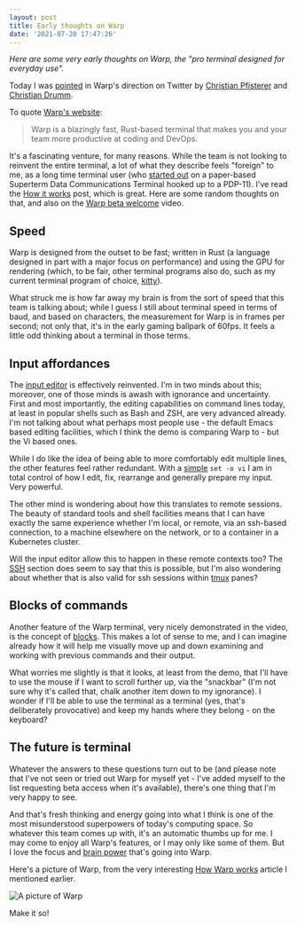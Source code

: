 ```yaml
---
layout: post
title: Early thoughts on Warp
date: '2021-07-20 17:47:26'
---
```


_Here are some very early thoughts on Warp, the "pro terminal designed for everyday use"._

Today I was [pointed](https://twitter.com/Fidschenheimer/status/1417416096131518469) in Warp's direction on Twitter by [Christian Pfisterer](https://twitter.com/Fidschenheimer) and [Christian Drumm](https://twitter.com/ceedee666).

To quote [Warp's website](https://www.warp.dev/):

> Warp is a blazingly fast, Rust-based terminal that makes you and your team more productive at coding and DevOps.

It's a fascinating venture, for many reasons. While the team is not looking to reinvent the entire terminal, a lot of what they describe feels "foreign" to me, as a long time terminal user (who [started out](https://qmacro.org/2020/11/03/computer-unit-1979/) on a paper-based Superterm Data Communications Terminal hooked up to a PDP-11). I've read the [How it works](https://blog.warp.dev/how-warp-works/) post, which is great. Here are some random thoughts on that, and also on the [Warp beta welcome](https://youtu.be/X0LzWAVlOC0) video.

## Speed

Warp is designed from the outset to be fast; written in Rust (a language designed in part with a major focus on performance) and using the GPU for rendering (which, to be fair, other terminal programs also do, such as my current terminal program of choice, [kitty](https://sw.kovidgoyal.net/kitty/)).

What struck me is how far away my brain is from the sort of speed that this team is talking about; while I guess I still about terminal speed in terms of baud, and based on characters, the measurement for Warp is in frames per second; not only that, it's in the early gaming ballpark of 60fps. It feels a little odd thinking about a terminal in those terms.

## Input affordances

The [input editor](https://docs.warp.dev/features/the-input-editor) is effectively reinvented. I'm in two minds about this; moreover, one of those minds is awash with ignorance and uncertainty. First and most importantly, the editing capabilities on command lines today, at least in popular shells such as Bash and ZSH, are very advanced already. I'm not talking about what perhaps most people use - the default Emacs based editing facilities, which I think the demo is comparing Warp to - but the Vi based ones.

While I do like the idea of being able to more comfortably edit multiple lines, the other features feel rather redundant. With a [simple](https://github.com/qmacro/dotfiles/blob/master/bashrc.d/00-shell.sh#L1) `set -o vi` I am in total control of how I edit, fix, rearrange and generally prepare my input. Very powerful.

The other mind is wondering about how this translates to remote sessions. The beauty of standard tools and shell facilities means that I can have exactly the same experience whether I'm local, or remote, via an ssh-based connection, to a machine elsewhere on the network, or to a container in a Kubernetes cluster.

Will the input editor allow this to happen in these remote contexts too? The [SSH](https://docs.warp.dev/features/ssh) section does seem to say that this is possible, but I'm also wondering about whether that is also valid for ssh sessions within [tmux](https://github.com/tmux/tmux/wiki) panes?

## Blocks of commands

Another feature of the Warp terminal, very nicely demonstrated in the video, is the concept of [blocks](https://docs.warp.dev/features/blocks). This makes a lot of sense to me, and I can imagine already how it will help me visually move up and down examining and working with previous commands and their output.

What worries me slightly is that it looks, at least from the demo, that I'll have to use the mouse if I want to scroll further up, via the "snackbar" (I'm not sure why it's called that, chalk another item down to my ignorance). I wonder if I'll be able to use the terminal as a terminal (yes, that's deliberately provocative) and keep my hands where they belong - on the keyboard?

## The future is terminal

Whatever the answers to these questions turn out to be (and please note that I've not seen or tried out Warp for myself yet - I've added myself to the list requesting beta access when it's available), there's one thing that I'm very happy to see.

And that's fresh thinking and energy going into what I think is one of the most misunderstood superpowers of today's computing space. So whatever this team comes up with, it's an automatic thumbs up for me. I may come to enjoy all Warp's features, or I may only like some of them. But I love the focus and [brain power](https://www.warp.dev/about-us) that's going into Warp.

Here's a picture of Warp, from the very interesting [How Warp works](https://blog.warp.dev/how-warp-works/) article I mentioned earlier.

![A picture of Warp](https://blog.warp.dev/content/images/2021/07/pasted-image-0-2.png)

Make it so!
